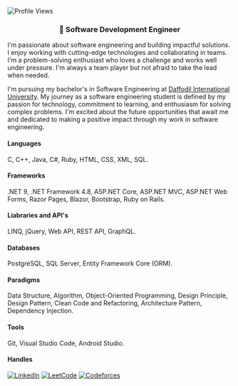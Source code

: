 ![Profile Views](https://komarev.com/ghpvc/?username=atikurajib&color=blue)
<h3 align = "center">💫 Software Development Engineer</h3>

I'm passionate about software engineering and building impactful solutions. I enjoy working with cutting-edge technologies and collaborating in teams. I'm a problem-solving enthusiast who loves a challenge and works well under pressure. I'm always a team player but not afraid to take the lead when needed. 

I'm pursuing my bachelor's in Software Engineering at [Daffodil International University](https://daffodilvarsity.edu.bd/). My journey as a software engineering student is defined by my passion for technology, commitment to learning, and enthusiasm for solving complex problems. I'm excited about the future opportunities that await me and dedicated to making a positive impact through my work in software engineering.

#### Languages
C, C++, Java, C#, Ruby, HTML, CSS, XML, SQL.
#### Frameworks
.NET 9, .NET Framework 4.8, ASP.NET Core, ASP.NET MVC, ASP.NET Web Forms, Razor Pages, Blazor, Bootstrap, Ruby on Rails. 
#### Liabraries and API's
LINQ, jQuery, Web API, REST API, GraphQL.
#### Databases   
PostgreSQL, SQL Server, Entity Framework Core (ORM).
#### Paradigms
Data Structure, Algorithm, Object-Oriented Programming, Design Principle, Design Pattern, Clean Code and Refactoring, Architecture Pattern, Dependency Injection.
#### Tools
Git, Visual Studio Code, Android Studio.
#### Handles
[![LinkedIn](https://img.shields.io/badge/LinkedIn-Connect-blue?style=flat&logo=linkedin)](https://www.linkedin.com/in/atikurajib)  [![LeetCode](https://img.shields.io/badge/LeetCode-Profile-blue?style=flat&logo=leetcode)](https://leetcode.com/atikurajib) [![Codeforces](https://img.shields.io/badge/Codeforces-Profile-blue?style=flat&logo=codeforces)](https://codeforces.com/profile/atikurajib)

